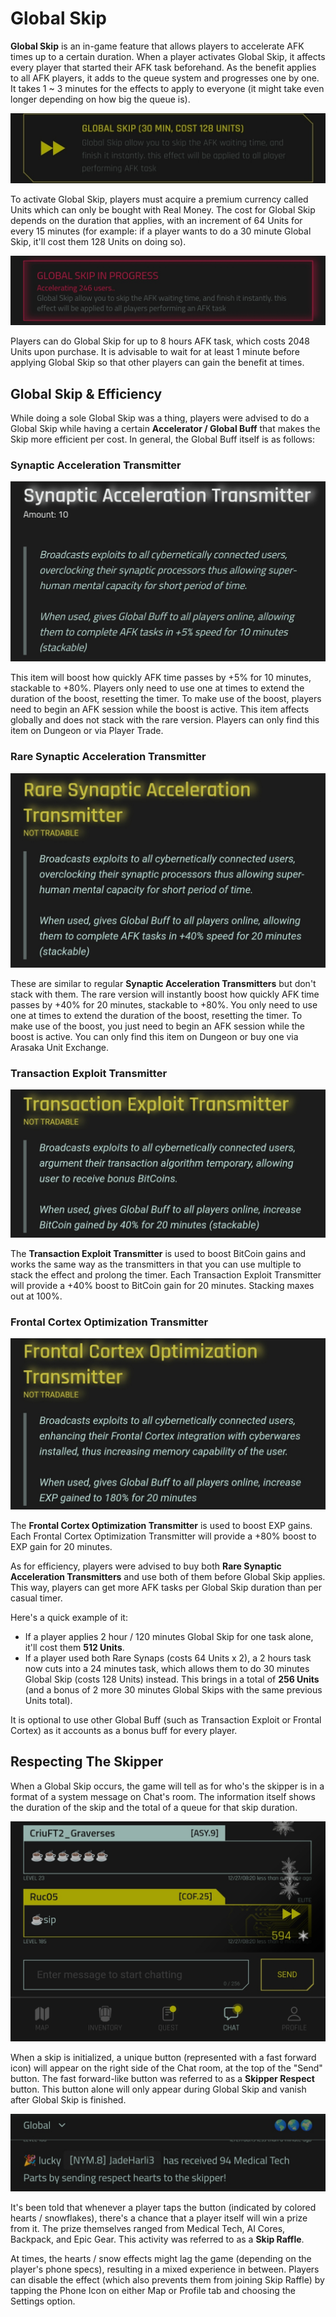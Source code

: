 # Global Skip

**Global Skip** is an in-game feature that allows players to accelerate AFK times up to a certain duration. When a player activates Global Skip, it affects every player that started their AFK task beforehand. As the benefit applies to all AFK players, it adds to the queue system and progresses one by one. It takes 1 ~ 3 minutes for the effects to apply to everyone (it might take even longer depending on how big the queue is).

![GlobalSkip](/resources/mobile-tutorial/GlobalSkip.png)

To activate Global Skip, players must acquire a premium currency called Units which can only be bought with Real Money. The cost for Global Skip depends on the duration that applies, with an increment of 64 Units for every 15 minutes (for example: if a player wants to do a 30 minute Global Skip, it'll cost them 128 Units on doing so).

![GlobalSkip2](/resources/mobile-tutorial/GlobalSkip2.png)

Players can do Global Skip for up to 8 hours AFK task, which costs 2048 Units upon purchase. It is advisable to wait for at least 1 minute before applying Global Skip so that other players can gain the benefit at times.

## Global Skip & Efficiency

While doing a sole Global Skip was a thing, players were advised to do a Global Skip while having a certain **Accelerator / Global Buff** that makes the Skip more efficient per cost. In general, the Global Buff itself is as follows:

### Synaptic Acceleration Transmitter

![GlobalBuff_AFK](/resources/mobile-tutorial/GlobalBuff_AFK.png)

This item will boost how quickly AFK time passes by +5% for 10 minutes, stackable to +80%. Players only need to use one at times to extend the duration of the boost, resetting the timer. To make use of the boost, players need to begin an AFK session while the boost is active. This item affects globally and does not stack with the rare version. Players can only find this item on Dungeon or via Player Trade.

### Rare Synaptic Acceleration Transmitter

![GlobalBuff_AFK2](/resources/mobile-tutorial/GlobalBuff_AFK2.png)

These are similar to regular **Synaptic Acceleration Transmitters** but don't stack with them. The rare version will instantly boost how quickly AFK time passes by +40% for 20 minutes, stackable to +80%. You only need to use one at times to extend the duration of the boost, resetting the timer. To make use of the boost, you just need to begin an AFK session while the boost is active. You can only find this item on Dungeon or buy one via Arasaka Unit Exchange.

### Transaction Exploit Transmitter

![GlobalBuff_BTC](/resources/mobile-tutorial/GlobalBuff_BTC.png)

The **Transaction Exploit Transmitter** is used to boost BitCoin gains and works the same way as the transmitters in that you can use multiple to stack the effect and prolong the timer. Each Transaction Exploit Transmitter will provide a +40% boost to BitCoin gain for 20 minutes. Stacking maxes out at 100%.

### Frontal Cortex Optimization Transmitter

![GlobalBuff_EXP](/resources/mobile-tutorial/GlobalBuff_EXP.png)

The **Frontal Cortex Optimization Transmitter** is used to boost EXP gains. Each Frontal Cortex Optimization Transmitter will provide a +80% boost to EXP gain for 20 minutes.

As for efficiency, players were advised to buy both **Rare Synaptic Acceleration Transmitters** and use both of them before Global Skip applies. This way, players can get more AFK tasks per Global Skip duration than per casual timer.

Here's a quick example of it:

-   If a player applies 2 hour / 120 minutes Global Skip for one task alone, it'll cost them **512 Units**.
-   If a player used both Rare Synaps (costs 64 Units x 2), a 2 hours task now cuts into a 24 minutes task, which allows them to do 30 minutes Global Skip (costs 128 Units) instead. This brings in a total of **256 Units** (and a bonus of 2 more 30 minutes Global Skips with the same previous Units total).

It is optional to use other Global Buff (such as Transaction Exploit or Frontal Cortex) as it accounts as a bonus buff for every player.

## Respecting The Skipper

When a Global Skip occurs, the game will tell as for who's the skipper is in a format of a system message on Chat's room. The information itself shows the duration of the skip and the total of a queue for that skip duration.

![SkipperRespect](/resources/mobile-tutorial/SkipperRespect.png)

When a skip is initialized, a unique button (represented with a fast forward icon) will appear on the right side of the Chat room, at the top of the "Send" button. The fast forward-like button was referred to as a **Skipper Respect** button. This button alone will only appear during Global Skip and vanish after Global Skip is finished.

![SkipperRespect2](/resources/mobile-tutorial/SkipperRespect2.png)

It's been told that whenever a player taps the button (indicated by colored hearts / snowflakes), there's a chance that a player itself will win a prize from it. The prize themselves ranged from Medical Tech, AI Cores, Backpack, and Epic Gear. This activity was referred to as a **Skip Raffle**.

At times, the hearts / snow effects might lag the game (depending on the player's phone specs), resulting in a mixed experience in between. Players can disable the effect (which also prevents them from joining Skip Raffle) by tapping the Phone Icon on either Map or Profile tab and choosing the Settings option.